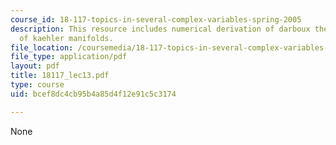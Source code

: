 ```yaml
---
course_id: 18-117-topics-in-several-complex-variables-spring-2005
description: This resource includes numerical derivation of darboux theorem, and examples
  of kaehler manifolds.
file_location: /coursemedia/18-117-topics-in-several-complex-variables-spring-2005/bcef8dc4cb95b4a85d4f12e91c5c3174_18117_lec13.pdf
file_type: application/pdf
layout: pdf
title: 18117_lec13.pdf
type: course
uid: bcef8dc4cb95b4a85d4f12e91c5c3174

---
```

None